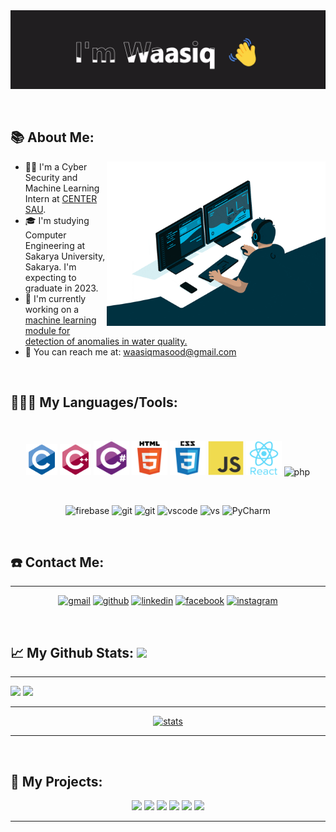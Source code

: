 <img src="./Misc/waasiq-2.gif" />

<p>&nbsp;</p>

## 📚 About Me:
<a href="https://github.com/waasiq/"><img align="right" width="350" height="263" src="./Misc/aboutme.gif"></a>
  - 👨‍💻 I'm a Cyber Security and Machine Learning Intern at <a href = "https://center.sakarya.edu.tr//"> CENTER SAU</a>. 
  - 🎓 I'm studying Computer Engineering at Sakarya University, Sakarya. I'm expecting to graduate in 2023.
  - 🎯 I'm currently working on a <a href="https://github.com/waasiq/water-quality-anomaly-detection">machine learning module for detection of anomalies in water quality.</a>
  - 📧 You can reach me at: waasiqmasood@gmail.com

<p>&nbsp;</p>

## 👨🏻‍💻 My Languages/Tools:
<div>
<p>&nbsp;</p>
<p align="center">
<img src="https://raw.githubusercontent.com/devicons/devicon/master/icons/c/c-original.svg" alt="c" width="50" height="50"/> 
<img src="https://raw.githubusercontent.com/devicons/devicon/master/icons/cplusplus/cplusplus-original.svg" alt="cplusplus" width="50" height="50"/> 
<img src="https://raw.githubusercontent.com/devicons/devicon/master/icons/csharp/csharp-original.svg" alt="csharp" width="57" height="55"/> 
<img src="https://raw.githubusercontent.com/devicons/devicon/master/icons/html5/html5-original-wordmark.svg" alt="html5" width="57" height="55"/> 
<img src="https://raw.githubusercontent.com/devicons/devicon/master/icons/css3/css3-original-wordmark.svg" alt="css3" width="57" height="55"/> 
<img src="https://raw.githubusercontent.com/devicons/devicon/master/icons/javascript/javascript-original.svg" alt="javascript" width="57" height="55"/> 
<img src="https://raw.githubusercontent.com/devicons/devicon/master/icons/react/react-original-wordmark.svg" alt="javascript" width="57" height="55"/> 
<img src="https://raw.githubusercontent.com/jmnote/z-icons/master/svg/python.svg" alt="php" width="57" height="55"/> 


<p>&nbsp;</p>
<p align="center">
<img width="48" height="48" alt='firebase' src="https://cdn.jsdelivr.net/gh/devicons/devicon/icons/firebase/firebase-plain-wordmark.svg" />
<img width="48" height="48" alt='git' src="https://cdn.jsdelivr.net/gh/devicons/devicon/icons/git/git-original-wordmark.svg" />
<img width="48" height="48" alt='git' src="https://cdn.jsdelivr.net/gh/devicons/devicon/icons/postgresql/postgresql-plain-wordmark.svg" />
<img src="https://images-wixmp-ed30a86b8c4ca887773594c2.wixmp.com/f/217d5ea0-623d-40b1-9b31-027b904a5f15/ddjrgww-846ce429-3b0d-4ad8-bf6d-ac52dfe48201.png?token=eyJ0eXAiOiJKV1QiLCJhbGciOiJIUzI1NiJ9.eyJzdWIiOiJ1cm46YXBwOiIsImlzcyI6InVybjphcHA6Iiwib2JqIjpbW3sicGF0aCI6IlwvZlwvMjE3ZDVlYTAtNjIzZC00MGIxLTliMzEtMDI3YjkwNGE1ZjE1XC9kZGpyZ3d3LTg0NmNlNDI5LTNiMGQtNGFkOC1iZjZkLWFjNTJkZmU0ODIwMS5wbmcifV1dLCJhdWQiOlsidXJuOnNlcnZpY2U6ZmlsZS5kb3dubG9hZCJdfQ.ZkEnCXJtjhT0v0UEQF7_k0VfiSaIoZa-YlerQJG-CXw" alt="vscode" width="48" height="48"/> 
<img src="https://images-wixmp-ed30a86b8c4ca887773594c2.wixmp.com/f/217d5ea0-623d-40b1-9b31-027b904a5f15/ddjvwxd-b25523cb-c1c0-4716-8e55-3efdc015abef.png?token=eyJ0eXAiOiJKV1QiLCJhbGciOiJIUzI1NiJ9.eyJzdWIiOiJ1cm46YXBwOiIsImlzcyI6InVybjphcHA6Iiwib2JqIjpbW3sicGF0aCI6IlwvZlwvMjE3ZDVlYTAtNjIzZC00MGIxLTliMzEtMDI3YjkwNGE1ZjE1XC9kZGp2d3hkLWIyNTUyM2NiLWMxYzAtNDcxNi04ZTU1LTNlZmRjMDE1YWJlZi5wbmcifV1dLCJhdWQiOlsidXJuOnNlcnZpY2U6ZmlsZS5kb3dubG9hZCJdfQ.78tZSYZMHR4zWvx9nAu-JvXy-nPKCwMmxdBePKEvB08" alt="vs" width="48" height="48"/> 
<img src="https://images-wixmp-ed30a86b8c4ca887773594c2.wixmp.com/f/217d5ea0-623d-40b1-9b31-027b904a5f15/dccudp7-3a29ffd5-4e85-4123-88cc-4e948bedd7c1.png/v1/fill/w_512,h_512,strp/honeycomb_icon_pycharm_by_mauriliosm_dccudp7-fullview.png?token=eyJ0eXAiOiJKV1QiLCJhbGciOiJIUzI1NiJ9.eyJzdWIiOiJ1cm46YXBwOiIsImlzcyI6InVybjphcHA6Iiwib2JqIjpbW3siaGVpZ2h0IjoiPD01MTIiLCJwYXRoIjoiXC9mXC8yMTdkNWVhMC02MjNkLTQwYjEtOWIzMS0wMjdiOTA0YTVmMTVcL2RjY3VkcDctM2EyOWZmZDUtNGU4NS00MTIzLTg4Y2MtNGU5NDhiZWRkN2MxLnBuZyIsIndpZHRoIjoiPD01MTIifV1dLCJhdWQiOlsidXJuOnNlcnZpY2U6aW1hZ2Uub3BlcmF0aW9ucyJdfQ.H8trsVIaTWNWAe_KnDtr1GN7tt8V8S3ANzAGW1MG2Bs" alt="PyCharm" width="48" height="48"/> 
</div>
</p>
<p>&nbsp;</p>

## ☎️ Contact Me:
  ---

<p align="center">
<a href = "mailto:waasiqmasood@gmail.com"><img src='https://img.icons8.com/color/48/000000/gmail.png' alt='gmail' height='40'></a>
<a href = https://github.com/waasiq><img src='https://img.icons8.com/color/2x/github--v1.png' alt='github' height='40'></a>
<a href = https://www.linkedin.com/in/iwaasiq/><img src='https://img.icons8.com/color/2x/linkedin.png' alt='linkedin' height='40'></a>
<a href = https://www.facebook.com/waasiq.masood/><img src='https://img.icons8.com/color/2x/facebook-new.png' alt='facebook' height='40'></a>
<a href = https://www.instagram.com/iwaasiq/><img src='https://cdn.icon-icons.com/icons2/1826/PNG/512/4202090instagramlogosocialsocialmedia-115598_115703.png' alt='instagram' height='40'></a>

<p>&nbsp;</p>


## 📈 My Github Stats:     <a href="https://github.com/waasiq"> <img src="https://komarev.com/ghpvc/?username=waasiq&label=Profile+Views&color=2e8b57&style=flat" /></a>

  ---
<a href="https://github.com/waasiq">
  <img height="160px" src="https://github-readme-stats.vercel.app/api?username=waasiq&theme=tokyonight&count_private=true&include_all_commits=true&show_icons=true&hide_border=true&border_radius=15&line_height=24" /></a>
<a href="https://github.com/waasiq/">
  <img height="160px" src="https://github-readme-stats.vercel.app/api/top-langs/?username=waasiq&theme=tokyonight&langs_count=6&layout=compact&hide_border=true&border_radius=15&line_height=24&card_width=380&" /></a>
  
  ---
  
<p align="center">
<a href="https://github.com/waasiq/">
  <img src="http://github-readme-streak-stats.herokuapp.com?user=waasiq&theme=tokyonight&date_format=M%20j%5B%2C%20Y%5D" alt='stats' />
</a>

  ---
  

  
<p>&nbsp;</p>

## 🚀 My Projects:
<p align="center">
  <a href="https://github.com/waasiq/facebook-react-clone">
  <img src="https://github-readme-stats.vercel.app/api/pin/?username=waasiq&repo=facebook-clone-react&theme=tokyonight&hide_border=true&border_radius=15&&line_height=24" /></a>
  <a href="https://github.com/waasiq/icare">
  <img src="https://github-readme-stats.vercel.app/api/pin/?username=waasiq&repo=icare&theme=tokyonight&hide_border=true&border_radius=15&&line_height=24" /></a>
  <a href="https://github.com/waasiq/web-technology-project">
  <img src="https://github-readme-stats.vercel.app/api/pin/?username=waasiq&theme=tokyonight&repo=web-technology-project&hide_border=true&border_radius=15&&line_height=24" /></a>
  <a href="https://github.com/waasiq/cyber-intern">
  <img src="https://github-readme-stats.vercel.app/api/pin/?username=waasiq&repo=cyber-intern&theme=tokyonight&hide_border=true&border_radius=15&&line_height=24" /></a>
  <a href="https://github.com/waasiq/cancerware">
  <img src="https://github-readme-stats.vercel.app/api/pin/?username=waasiq&repo=cancerware&theme=tokyonight&hide_border=true&border_radius=15&&line_height=24" /></a>
  <a href="https://github.com/waasiq/water-quality-anomaly-detection">
  <img src="https://github-readme-stats.vercel.app/api/pin/?username=waasiq&repo=water-quality-anomaly-detection&theme=tokyonight&hide_border=true&border_radius=15&&line_height=24" /></a>
  


  ---

